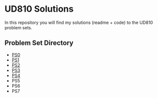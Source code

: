 # UD810 Solutions

In this repository you will find my solutions (readme + code) to the UD810 problem sets.

## Problem Set Directory

- [PS0](solutions/ps0/readme.md)
- [PS1](solutions/ps1/readme.md)
- [PS2](solutions/ps2/readme.md)
- [PS3](solutions/ps3/readme.md)
- [PS4](solutions/ps4/readme.md)
- PS5
- PS6
- PS7